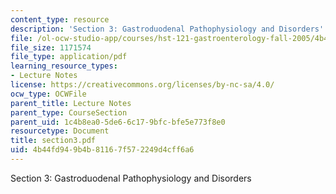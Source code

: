 ```yaml
---
content_type: resource
description: 'Section 3: Gastroduodenal Pathophysiology and Disorders'
file: /ol-ocw-studio-app/courses/hst-121-gastroenterology-fall-2005/4b44fd949b4b81167f572249d4cff6a6_section3.pdf
file_size: 1171574
file_type: application/pdf
learning_resource_types:
- Lecture Notes
license: https://creativecommons.org/licenses/by-nc-sa/4.0/
ocw_type: OCWFile
parent_title: Lecture Notes
parent_type: CourseSection
parent_uid: 1c4b8ea0-5de6-6c17-9bfc-bfe5e773f8e0
resourcetype: Document
title: section3.pdf
uid: 4b44fd94-9b4b-8116-7f57-2249d4cff6a6
---
```

Section 3: Gastroduodenal Pathophysiology and Disorders